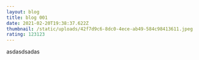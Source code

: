 ```yaml
---
layout: blog
title: blog 001
date: 2021-02-20T19:38:37.622Z
thumbnail: /static/uploads/42f7d9c6-8dc0-4ece-ab49-584c98413611.jpeg
rating: 123123
---
```

asdasdsadas